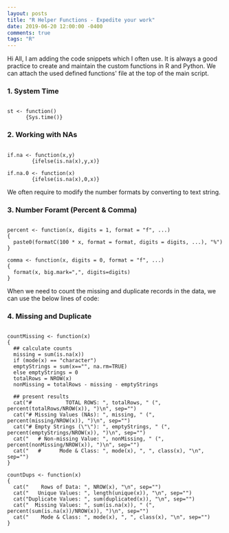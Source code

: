 ```yaml
---
layout: posts
title: "R Helper Functions - Expedite your work"
date: 2019-06-20 12:00:00 -0400
comments: true
tags: "R"
---
```

Hi All, I am adding the code snippets which I often use. It is always a good practice to create and 
maintain the custom functions in R and Python. We can attach the used defined functions' file at the
top of the main script.

### 1. System Time
```{r}

st <- function() 
      {Sys.time()}

```
### 2. Working with NAs
```{r}

if.na <- function(x,y) 
        {ifelse(is.na(x),y,x)}

if.na.0 <- function(x) 
        {ifelse(is.na(x),0,x)}

```

We often require to modify the number formats by converting to text string.

### 3. Number Foramt (Percent & Comma)
```{r}

percent <- function(x, digits = 1, format = "f", ...) 
{
  paste0(formatC(100 * x, format = format, digits = digits, ...), "%")
}

comma <- function(x, digits = 0, format = "f", ...) 
{
  format(x, big.mark=",", digits=digits)
}

```
When we need to count the missing and duplicate records in the data, we can use the below lines of code:
### 4. Missing and Duplicate
```{r}

countMissing <- function(x) 
{
  ## calculate counts
  missing = sum(is.na(x))
  if (mode(x) == "character") 
  emptyStrings = sum(x=="", na.rm=TRUE) 
  else emptyStrings = 0
  totalRows = NROW(x)
  nonMissing = totalRows - missing - emptyStrings
  
  ## present results
  cat("#           TOTAL ROWS: ", totalRows, " (", percent(totalRows/NROW(x)), ")\n", sep="")
  cat("# Missing Values (NAs): ", missing, " (", percent(missing/NROW(x)), ")\n", sep="")
  cat("# Empty Strings (\"\"): ", emptyStrings, " (", percent(emptyStrings/NROW(x)), ")\n", sep="")
  cat("   # Non-missing Value: ", nonMissing, " (", percent(nonMissing/NROW(x)), ")\n", sep="")
  cat("   #      Mode & Class: ", mode(x), ", ", class(x), "\n", sep="")
}

```
```{r}
countDups <- function(x) 
{
  cat("    Rows of Data: ", NROW(x), "\n", sep="")  
  cat("   Unique Values: ", length(unique(x)), "\n", sep="")
  cat("Duplicate Values: ", sum(duplicated(x)), "\n", sep="")
  cat("  Missing Values: ", sum(is.na(x)), " (", percent(sum(is.na(x))/NROW(x)), ")\n", sep="")
  cat("    Mode & Class: ", mode(x), ", ", class(x), "\n", sep="")
}

```
